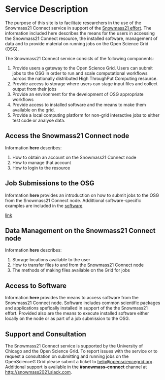 # Service Description

The purpose of this site is to facilitate researchers in the use of the Snowmass21 Connect service in support of the [Snowmass21 effort](https://snowmass21.org/). The information included here describes the means for the users in accessing the Snowmass21 Connect resource, the installed software, management of data and to provide material on running jobs on the Open Science Grid (OSG). 

The Snowmass21 Connect service consists of the following components:

1. Provide users a gateway to the Open Science Grid. Users can submit jobs to the OSG in order to run and scale computational workflows acroos the nationally distributed High ThroughPut Computing resource.
2. Provide access to storage where users can stage input files and collect output from their jobs
3. Provide an environment for the development of OSG appropriate workflows
4. Provide access to installed software and the means to make them available on the grid.
5. Provide a local computing platform for non-grid interactive jobs to either test code or analyse data. 
  
## Access the Snowmass21 Connect node

Information **here** describes:

1. How to obtain an account on the Snowmass21 Connect node
2. How to manage that account  
3. How to login to the resource

## Job Submissions to the OSG

Information **here** provides an introduction on how to submit jobs to the OSG from the Snowmass21 Connect node. Addittional software-specific examples are included in the [software](##Access_to_Software)

 [link](#head1234)

## Data Management on the Snowmass21 Connect node

Information **here** describes:

1. Storage locations available to the user
2. How to transfer files to and from the Snowmass21 Connect node
3. The methods of making files available on the Grid for jobs
                   
## Access to Software

Information **here** provides the means to access software from the Snowmass21 Connect node. Software includes common scientific packages and applications spefically installed in support of the the Snowmass21 effort. Provided also are the means to execute installed software either locally on the node or as part of a job submission to the OSG.

## Support and Consultation

The Snowmass21 Connect service is supported by the University of Chicago and the Open Science Grid. To report issues with the service or to request a consultation on submitting and running jobs on the OpenScienceG Grid please submit a ticket to <help@opensciencegrid.org>. Additional support is available in the **#snowmass-connect** channel at http://snowmass2021.slack.com.

